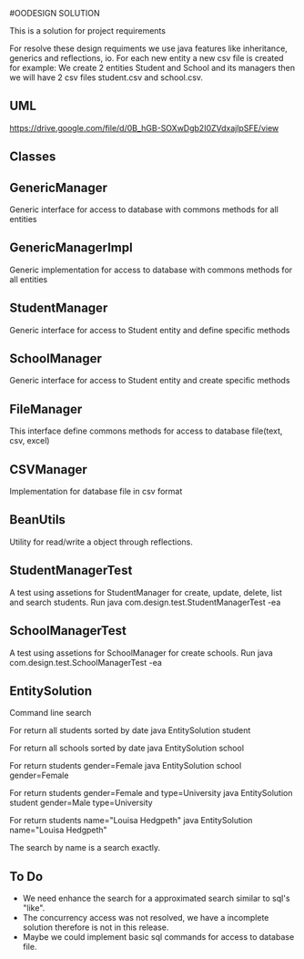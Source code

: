 #OODESIGN SOLUTION

This is a solution for project requirements

For resolve these design requiments we use java features like inheritance, generics and reflections, io.
For each new entity a new csv file is created for example: We create 2 entities Student and School and its managers then
we will have 2 csv files student.csv and school.csv.

UML
---
https://drive.google.com/file/d/0B_hGB-SOXwDgb2I0ZVdxajlpSFE/view


Classes
-------
GenericManager
--------------
Generic interface for access to database with commons methods for all entities

GenericManagerImpl
------------------
Generic implementation for access to database with commons methods for all entities

StudentManager
--------------
Generic interface for access to Student entity and define specific methods

SchoolManager
-------------
Generic interface for access to Student entity and create specific methods

FileManager
-----------
This interface define commons methods for access to database file(text, csv, excel)

CSVManager
----------
Implementation for database file in csv format

BeanUtils
---------
Utility for read/write a object through reflections.

StudentManagerTest
------------------
A test using assetions for StudentManager for create, update, delete, list and search students.
Run
java com.design.test.StudentManagerTest -ea


SchoolManagerTest
-----------------
A test using assetions for SchoolManager for create schools.
Run
java com.design.test.SchoolManagerTest -ea

EntitySolution
--------------
Command line search

For return all students sorted by date
java EntitySolution student

For return all schools sorted by date
java EntitySolution school

For return students gender=Female
java EntitySolution school gender=Female

For return students gender=Female and type=University
java EntitySolution student gender=Male type=University

For return students name="Louisa Hedgpeth"
java EntitySolution name="Louisa Hedgpeth"

The search by name is a search exactly.


To Do
-----
- We need enhance the search for a approximated search similar to sql's "like".
- The concurrency access was not resolved, we have a incomplete solution therefore is not in this release.
- Maybe we could implement basic sql commands for access to database file.
